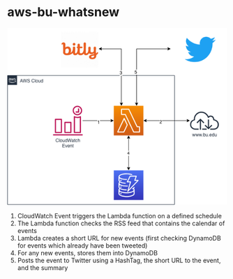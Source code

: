 # aws-bu-whatsnew

![Diagram](BuWhatsNew.png)

1. CloudWatch Event triggers the Lambda function on a defined schedule
2. The Lambda function checks the RSS feed that contains the calendar of events
3. Lambda creates a short URL for new events (first checking DynamoDB for events which already have been tweeted)
4. For any new events, stores them into DynamoDB
5. Posts the event to Twitter using a HashTag, the short URL to the event, and the summary